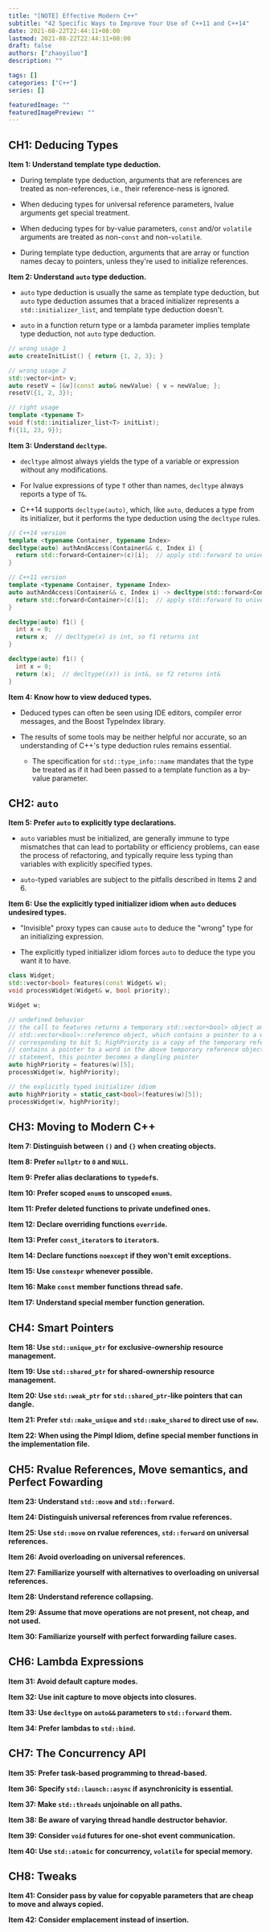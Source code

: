 ```yaml
---
title: "[NOTE] Effective Modern C++"
subtitle: "42 Specific Ways to Improve Your Use of C++11 and C++14"
date: 2021-08-22T22:44:11+08:00
lastmod: 2021-08-22T22:44:11+08:00
draft: false
authors: ["zhaoyiluo"]
description: ""

tags: []
categories: ["C++"]
series: []

featuredImage: ""
featuredImagePreview: ""
---
```


## CH1: Deducing Types

**Item 1: Understand template type deduction.**

- During template type deduction, arguments that are references are treated as non-references, i.e., their reference-ness is ignored.

- When deducing types for universal reference parameters, lvalue arguments get special treatment.

- When deducing types for by-value parameters, `const` and/or `volatile` arguments are treated as non-`const` and non-`volatile`.

- During template type deduction, arguments that are array or function names decay to pointers, unless they're used to initialize references.

**Item 2: Understand `auto` type deduction.**

- `auto` type deduction is usually the same as template type deduction, but `auto` type deduction assumes that a braced initializer represents a `std::initializer_list`, and template type deduction doesn't.

- `auto` in a function return type or a lambda parameter implies template type deduction, not `auto` type deduction.

```c++
// wrong usage 1
auto createInitList() { return {1, 2, 3}; }

// wrong usage 2
std::vector<int> v;
auto resetV = [&v](const auto& newValue) { v = newValue; };
resetV({1, 2, 3});

// right usage
template <typename T>
void f(std::initializer_list<T> initList);
f({11, 23, 9});
```

**Item 3: Understand `decltype`.**

- `decltype` almost always yields the type of a variable or expression without any modifications.

- For lvalue expressions of type `T` other than names, `decltype` always reports a type of `T&`.

- C++14 supports `decltype(auto)`, which, like `auto`, deduces a type from its initializer, but it performs the type deduction using the `decltype` rules.

```c++
// C++14 version
template <typename Container, typename Index>
decltype(auto) authAndAccess(Container&& c, Index i) {
  return std::forward<Container>(c)[i];  // apply std::forward to universal references
}

// C++11 version
template <typename Container, typename Index>
auto authAndAccess(Container&& c, Index i) -> decltype(std::forward<Container>(c)[i]) {
  return std::forward<Container>(c)[i];  // apply std::forward to universal references
}

decltype(auto) f1() {
  int x = 0;
  return x;  // decltype(x) is int, so f1 returns int
}

decltype(auto) f1() {
  int x = 0;
  return (x);  // decltype((x)) is int&, so f2 returns int&
}
```

**Item 4: Know how to view deduced types.**

- Deduced types can often be seen using IDE editors, compiler error messages, and the Boost TypeIndex library.

- The results of some tools may be neither helpful nor accurate, so an understanding of C++'s type deduction rules remains essential.

  - The specification for `std::type_info::name` mandates that the type be treated as if it had been passed to a template function as a by-value parameter.

## CH2: `auto`

**Item 5: Prefer `auto` to explicitly type declarations.**

- `auto` variables must be initialized, are generally immune to type mismatches that can lead to portability or efficiency problems, can ease the process of refactoring, and typically require less typing than variables with explicitly specified types.

- `auto`-typed variables are subject to the pitfalls described in Items 2 and 6.

**Item 6: Use the explicitly typed initializer idiom when `auto` deduces undesired types.**

- "Invisible" proxy types can cause `auto` to deduce the "wrong" type for an initializing expression.

- The explicitly typed initializer idiom forces `auto` to deduce the type you want it to have.

```c++
class Widget;
std::vector<bool> features(const Widget& w);
void processWidget(Widget& w, bool priority);

Widget w;

// undefined behavior
// the call to features returns a temporary std::vector<bool> object and operator[] returns
// std::vector<bool>::reference object, which contains a pointer to a word plus the offset
// corresponding to bit 5; highPriority is a copy of the temporary reference object and also
// contains a pointer to a word in the above temporary reference object; at the end of the
// statement, this pointer becomes a dangling pointer
auto highPriority = features(w)[5];
processWidget(w, highPriority);

// the explicitly typed initializer idiom
auto highPriority = static_cast<bool>(features(w)[5]);
processWidget(w, highPriority);
```

## CH3: Moving to Modern C++

**Item 7: Distinguish between `()` and `{}` when creating objects.**

**Item 8: Prefer `nullptr` to `0` and `NULL`.**

**Item 9: Prefer alias declarations to `typedef`s.**

**Item 10: Prefer scoped `enum`s to unscoped `enum`s.**

**Item 11: Prefer deleted functions to private undefined ones.**

**Item 12: Declare overriding functions `override`.**

**Item 13: Prefer `const_iterator`s to `iterator`s.**

**Item 14: Declare functions `noexcept` if they won't emit exceptions.**

**Item 15: Use `constexpr` whenever possible.**

**Item 16: Make `const` member functions thread safe.**

**Item 17: Understand special member function generation.**

## CH4: Smart Pointers

**Item 18: Use `std::unique_ptr` for exclusive-ownership resource management.**

**Item 19: Use `std::shared_ptr` for shared-ownership resource management.**

**Item 20: Use `std::weak_ptr` for `std::shared_ptr`-like pointers that can dangle.**

**Item 21: Prefer `std::make_unique` and `std::make_shared` to direct use of `new`.**

**Item 22: When using the Pimpl Idiom, define special member functions in the implementation file.**

## CH5: Rvalue References, Move semantics, and Perfect Fowarding

**Item 23: Understand `std::move` and `std::forward`.**

**Item 24: Distinguish universal references from rvalue references.**

**Item 25: Use `std::move` on rvalue references, `std::forward` on universal references.**

**Item 26: Avoid overloading on universal references.**

**Item 27: Familiarize yourself with alternatives to overloading on universal references.**

**Item 28: Understand reference collapsing.**

**Item 29: Assume that move operations are not present, not cheap, and not used.**

**Item 30: Familiarize yourself with perfect forwarding failure cases.**

## CH6: Lambda Expressions

**Item 31: Avoid default capture modes.**

**Item 32: Use init capture to move objects into closures.**

**Item 33: Use `decltype` on `auto&&` parameters to `std::forward` them.**

**Item 34: Prefer lambdas to `std::bind`.**

## CH7: The Concurrency API

**Item 35: Prefer task-based programming to thread-based.**

**Item 36: Specify `std::launch::async` if asynchronicity is essential.**

**Item 37: Make `std::threads` unjoinable on all paths.**

**Item 38: Be aware of varying thread handle destructor behavior.**

**Item 39: Consider `void` futures for one-shot event communication.**

**Item 40: Use `std::atomic` for concurrency, `volatile` for special memory.**

## CH8: Tweaks

**Item 41: Consider pass by value for copyable parameters that are cheap to move and always copied.**

**Item 42: Consider emplacement instead of insertion.**
